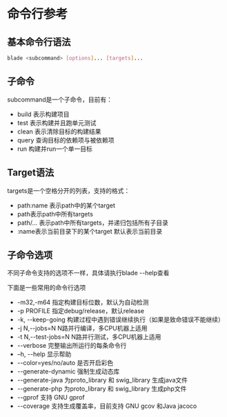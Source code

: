 # 命令行参考

## 基本命令行语法
```bash
blade <subcommand> [options]... [targets]...
```

## 子命令
subcommand是一个子命令，目前有：

* build 表示构建项目
* test  表示构建并且跑单元测试
* clean 表示清除目标的构建结果
* query 查询目标的依赖项与被依赖项
* run   构建并run一个单一目标

## Target语法
targets是一个空格分开的列表，支持的格式：

* path:name 表示path中的某个target
* path表示path中所有targets
* path/... 表示path中所有targets，并递归包括所有子目录
* :name表示当前目录下的某个target
默认表示当前目录

## 子命令选项
不同子命令支持的选项不一样，具体请执行blade <subcommand> --help查看

下面是一些常用的命令行选项

* -m32,-m64            指定构建目标位数，默认为自动检测
* -p PROFILE           指定debug/release，默认release
* -k, --keep-going     构建过程中遇到错误继续执行（如果是致命错误不能继续）
* -j N,--jobs=N        N路并行编译，多CPU机器上适用
* -t N,--test-jobs=N   N路并行测试，多CPU机器上适用
* --verbose            完整输出所运行的每条命令行
* –h, --help           显示帮助
* --color=yes/no/auto  是否开启彩色
* --generate-dynamic   强制生成动态库
* --generate-java      为proto_library 和 swig_library 生成java文件
* --generate-php       为proto_library 和 swig_library 生成php文件
* --gprof              支持 GNU gprof
* --coverage           支持生成覆盖率，目前支持 GNU gcov 和Java jacoco

